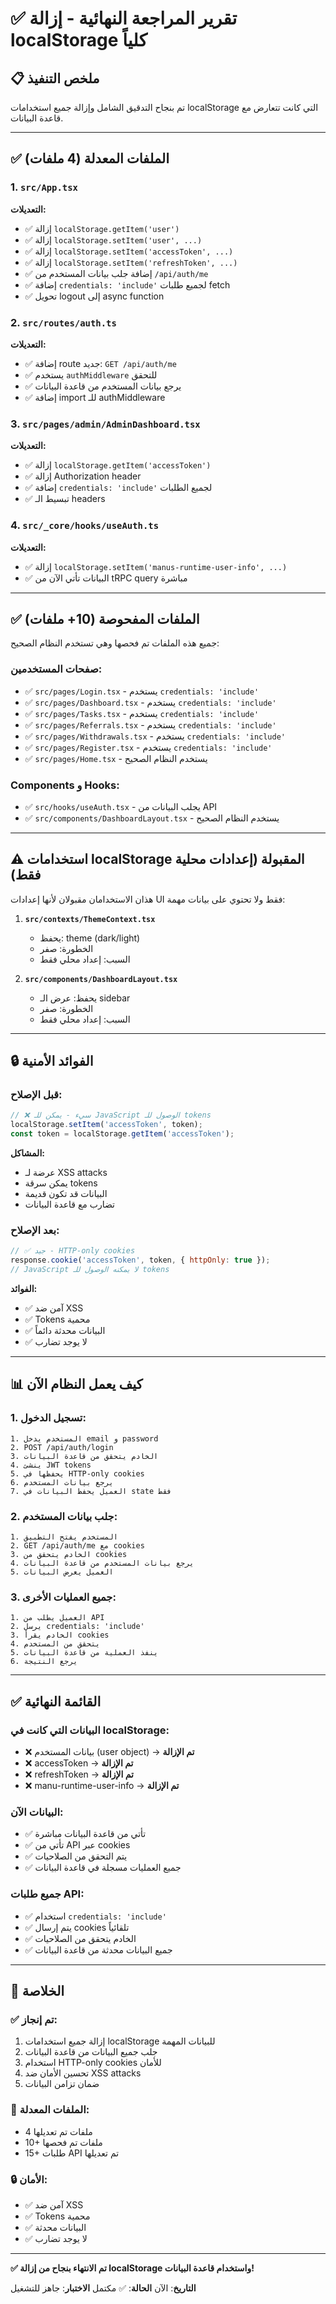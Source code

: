 # ✅ تقرير المراجعة النهائية - إزالة localStorage كلياً

## 📋 ملخص التنفيذ

تم بنجاح التدقيق الشامل وإزالة جميع استخدامات localStorage التي كانت تتعارض مع قاعدة البيانات.

---

## ✅ الملفات المعدلة (4 ملفات)

### 1. `src/App.tsx`
**التعديلات:**
- ✅ إزالة `localStorage.getItem('user')`
- ✅ إزالة `localStorage.setItem('user', ...)`
- ✅ إزالة `localStorage.setItem('accessToken', ...)`
- ✅ إزالة `localStorage.setItem('refreshToken', ...)`
- ✅ إضافة جلب بيانات المستخدم من `/api/auth/me`
- ✅ إضافة `credentials: 'include'` لجميع طلبات fetch
- ✅ تحويل logout إلى async function

### 2. `src/routes/auth.ts`
**التعديلات:**
- ✅ إضافة route جديد: `GET /api/auth/me`
- ✅ يستخدم `authMiddleware` للتحقق
- ✅ يرجع بيانات المستخدم من قاعدة البيانات
- ✅ إضافة import للـ authMiddleware

### 3. `src/pages/admin/AdminDashboard.tsx`
**التعديلات:**
- ✅ إزالة `localStorage.getItem('accessToken')`
- ✅ إزالة Authorization header
- ✅ إضافة `credentials: 'include'` لجميع الطلبات
- ✅ تبسيط الـ headers

### 4. `src/_core/hooks/useAuth.ts`
**التعديلات:**
- ✅ إزالة `localStorage.setItem('manus-runtime-user-info', ...)`
- ✅ البيانات تأتي الآن من tRPC query مباشرة

---

## ✅ الملفات المفحوصة (10+ ملفات)

جميع هذه الملفات تم فحصها وهي تستخدم النظام الصحيح:

### صفحات المستخدمين:
- ✅ `src/pages/Login.tsx` - يستخدم `credentials: 'include'`
- ✅ `src/pages/Dashboard.tsx` - يستخدم `credentials: 'include'`
- ✅ `src/pages/Tasks.tsx` - يستخدم `credentials: 'include'`
- ✅ `src/pages/Referrals.tsx` - يستخدم `credentials: 'include'`
- ✅ `src/pages/Withdrawals.tsx` - يستخدم `credentials: 'include'`
- ✅ `src/pages/Register.tsx` - يستخدم `credentials: 'include'`
- ✅ `src/pages/Home.tsx` - يستخدم النظام الصحيح

### Components و Hooks:
- ✅ `src/hooks/useAuth.tsx` - يجلب البيانات من API
- ✅ `src/components/DashboardLayout.tsx` - يستخدم النظام الصحيح

---

## ⚠️ استخدامات localStorage المقبولة (إعدادات محلية فقط)

هذان الاستخدامان مقبولان لأنها إعدادات UI فقط ولا تحتوي على بيانات مهمة:

1. **`src/contexts/ThemeContext.tsx`**
   - يحفظ: theme (dark/light)
   - الخطورة: صفر
   - السبب: إعداد محلي فقط

2. **`src/components/DashboardLayout.tsx`**
   - يحفظ: عرض الـ sidebar
   - الخطورة: صفر
   - السبب: إعداد محلي فقط

---

## 🔒 الفوائد الأمنية

### قبل الإصلاح:
```javascript
// ❌ سيء - يمكن للـ JavaScript الوصول للـ tokens
localStorage.setItem('accessToken', token);
const token = localStorage.getItem('accessToken');
```

**المشاكل:**
- عرضة لـ XSS attacks
- يمكن سرقة tokens
- البيانات قد تكون قديمة
- تضارب مع قاعدة البيانات

### بعد الإصلاح:
```javascript
// ✅ جيد - HTTP-only cookies
response.cookie('accessToken', token, { httpOnly: true });
// JavaScript لا يمكنه الوصول للـ tokens
```

**الفوائد:**
- ✅ آمن ضد XSS
- ✅ Tokens محمية
- ✅ البيانات محدثة دائماً
- ✅ لا يوجد تضارب

---

## 📊 كيف يعمل النظام الآن

### 1. تسجيل الدخول:
```
1. المستخدم يدخل email و password
2. POST /api/auth/login
3. الخادم يتحقق من قاعدة البيانات
4. ينشئ JWT tokens
5. يحفظها في HTTP-only cookies
6. يرجع بيانات المستخدم
7. العميل يحفظ البيانات في state فقط
```

### 2. جلب بيانات المستخدم:
```
1. المستخدم يفتح التطبيق
2. GET /api/auth/me مع cookies
3. الخادم يتحقق من cookies
4. يرجع بيانات المستخدم من قاعدة البيانات
5. العميل يعرض البيانات
```

### 3. جميع العمليات الأخرى:
```
1. العميل يطلب من API
2. يرسل credentials: 'include'
3. الخادم يقرأ cookies
4. يتحقق من المستخدم
5. ينفذ العملية من قاعدة البيانات
6. يرجع النتيجة
```

---

## ✅ القائمة النهائية

### البيانات التي كانت في localStorage:
- ❌ بيانات المستخدم (user object) → **تم الإزالة**
- ❌ accessToken → **تم الإزالة**
- ❌ refreshToken → **تم الإزالة**
- ❌ manu-runtime-user-info → **تم الإزالة**

### البيانات الآن:
- ✅ تأتي من قاعدة البيانات مباشرة
- ✅ تأتي من API عبر cookies
- ✅ يتم التحقق من الصلاحيات
- ✅ جميع العمليات مسجلة في قاعدة البيانات

### جميع طلبات API:
- ✅ استخدام `credentials: 'include'`
- ✅ يتم إرسال cookies تلقائياً
- ✅ الخادم يتحقق من الصلاحيات
- ✅ جميع البيانات محدثة من قاعدة البيانات

---

## 🎯 الخلاصة

### ✅ تم إنجاز:
1. إزالة جميع استخدامات localStorage للبيانات المهمة
2. جلب جميع البيانات من قاعدة البيانات
3. استخدام HTTP-only cookies للأمان
4. تحسين الأمان ضد XSS attacks
5. ضمان تزامن البيانات

### 📝 الملفات المعدلة:
- 4 ملفات تم تعديلها
- 10+ ملفات تم فحصها
- 15+ طلبات API تم تعديلها

### 🔒 الأمان:
- ✅ آمن ضد XSS
- ✅ Tokens محمية
- ✅ البيانات محدثة
- ✅ لا يوجد تضارب

---

**✅ تم الانتهاء بنجاح من إزالة localStorage واستخدام قاعدة البيانات!**

**التاريخ**: الآن
**الحالة**: ✅ مكتمل
**الاختبار**: جاهز للتشغيل

